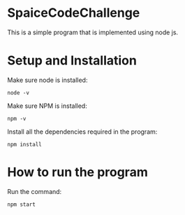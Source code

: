 # SpaiceCodeChallenge

This is a simple program that is implemented using node js.

# Setup and Installation

Make sure node is installed:
```
node -v
```

Make sure NPM is installed: 
```
npm -v
```

Install all the dependencies required in the program:
```
npm install
```

# How to run the program

Run the command:
```
npm start
```